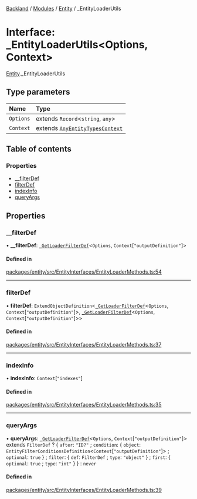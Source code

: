 [Backland](../README.md) / [Modules](../modules.md) / [Entity](../modules/Entity.md) / \_EntityLoaderUtils

# Interface: \_EntityLoaderUtils<Options, Context\>

[Entity](../modules/Entity.md)._EntityLoaderUtils

## Type parameters

| Name | Type |
| :------ | :------ |
| `Options` | extends `Record`<`string`, `any`\> |
| `Context` | extends [`AnyEntityTypesContext`](../modules/Entity.md#anyentitytypescontext) |

## Table of contents

### Properties

- [\_\_filterDef](Entity._EntityLoaderUtils.md#__filterdef)
- [filterDef](Entity._EntityLoaderUtils.md#filterdef)
- [indexInfo](Entity._EntityLoaderUtils.md#indexinfo)
- [queryArgs](Entity._EntityLoaderUtils.md#queryargs)

## Properties

### \_\_filterDef

• **\_\_filterDef**: [`_GetLoaderFilterDef`](../modules/Entity.md#_getloaderfilterdef)<`Options`, `Context`[``"outputDefinition"``]\>

#### Defined in

[packages/entity/src/EntityInterfaces/EntityLoaderMethods.ts:54](https://github.com/antoniopresto/darch/blob/c5cd1c8/packages/entity/src/EntityInterfaces/EntityLoaderMethods.ts#L54)

___

### filterDef

• **filterDef**: `ExtendObjectDefinition`<[`_GetLoaderFilterDef`](../modules/Entity.md#_getloaderfilterdef)<`Options`, `Context`[``"outputDefinition"``]\>, [`_GetLoaderFilterDef`](../modules/Entity.md#_getloaderfilterdef)<`Options`, `Context`[``"outputDefinition"``]\>\>

#### Defined in

[packages/entity/src/EntityInterfaces/EntityLoaderMethods.ts:37](https://github.com/antoniopresto/darch/blob/c5cd1c8/packages/entity/src/EntityInterfaces/EntityLoaderMethods.ts#L37)

___

### indexInfo

• **indexInfo**: `Context`[``"indexes"``]

#### Defined in

[packages/entity/src/EntityInterfaces/EntityLoaderMethods.ts:35](https://github.com/antoniopresto/darch/blob/c5cd1c8/packages/entity/src/EntityInterfaces/EntityLoaderMethods.ts#L35)

___

### queryArgs

• **queryArgs**: [`_GetLoaderFilterDef`](../modules/Entity.md#_getloaderfilterdef)<`Options`, `Context`[``"outputDefinition"``]\> extends `FilterDef` ? { `after`: ``"ID?"`` ; `condition`: { `object`: `EntityFilterConditionsDefinition`<`Context`[``"outputDefinition"``]\> ; `optional`: ``true``  } ; `filter`: { `def`: `FilterDef` ; `type`: ``"object"``  } ; `first`: { `optional`: ``true`` ; `type`: ``"int"``  }  } : `never`

#### Defined in

[packages/entity/src/EntityInterfaces/EntityLoaderMethods.ts:39](https://github.com/antoniopresto/darch/blob/c5cd1c8/packages/entity/src/EntityInterfaces/EntityLoaderMethods.ts#L39)
